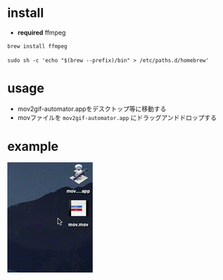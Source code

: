 # install

- **required** ffmpeg

```
brew install ffmpeg

sudo sh -c 'echo "$(brew --prefix)/bin" > /etc/paths.d/homebrew'
```

# usage

- mov2gif-automator.appをデスクトップ等に移動する
- movファイルを `mov2gif-automator.app` にドラッグアンドドロップする

# example

![usage.gif](./assets/usage.gif)
